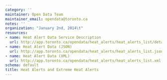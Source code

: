 ```yaml
---
category: ''
maintainer: Open Data Team
maintainer_email: opendata@toronto.ca
notes: ''
organization: "January 2nd, 2014\t"
resources:
- name: Heat Alert Data Service Description
  url: http://app.toronto.ca/opendata/heat_alerts/heat_alerts_list/details.html
- name: Heat Alert Data (JSON)
  url: http://app.toronto.ca/opendata/heat_alerts/heat_alerts_list.json
- name: Heat Alert Data (XML)
  url: http://app.toronto.ca/opendata/heat_alerts/heat_alerts_list.xml
schema: default
title: Heat Alerts and Extreme Heat Alerts
---
```

